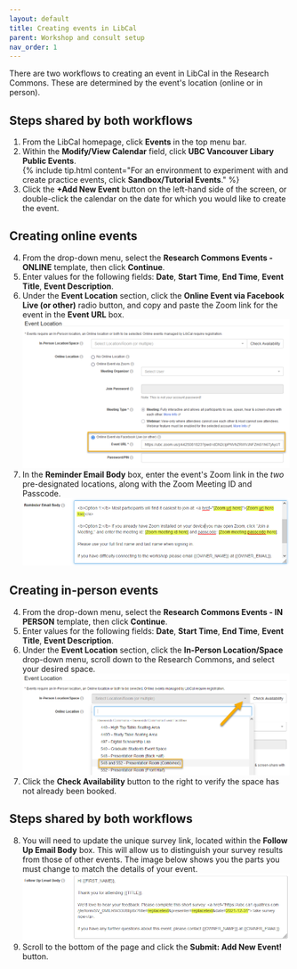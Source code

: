 ```yaml
---
layout: default
title: Creating events in LibCal
parent: Workshop and consult setup
nav_order: 1
---
```

There are two workflows to creating an event in LibCal in the Research Commons. These are determined by the event's location (online or in person).  

## Steps shared by both workflows
1. From the LibCal homepage, click **Events** in the top menu bar.
2. Within the **Modify/View Calendar** field, click **UBC Vancouver Libary Public Events**.  
{% include tip.html content="For an environment to experiment with and create practice events, click **Sandbox/Tutorial Events**." %}
3. Click the **+Add New Event** button on the left-hand side of the screen, or double-click the calendar on the date for which you would like to create the event.  

## Creating online events
4. From the drop-down menu, select the **Research Commons Events - ONLINE** template, then click **Continue**.
5. Enter values for the following fields: **Date**, **Start Time**, **End Time**, **Event Title**, **Event Description**.
6. Under the **Event Location** section, click the **Online Event via Facebook Live (or other)** radio button, and copy and paste the Zoom link for the event in the **Event URL** box.  
![](../../assets/images/online_event_url.png)
7. In the **Reminder Email Body** box, enter the event's Zoom link in the *two* pre-designated locations, along with the Zoom Meeting ID and Passcode.  
![](../../assets/images/zoom_info_reminder_email.png)

## Creating in-person events
4. From the drop-down menu, select the **Research Commons Events - IN PERSON** template, then click **Continue**.
5. Enter values for the following fields: **Date**, **Start Time**, **End Time**, **Event Title**, **Event Description**.
6. Under the **Event Location** section, click the **In-Person Location/Space** drop-down menu, scroll down to the Research Commons, and select your desired space.   
![](../../assets/images/in-person_event_location.png)  
7. Click the **Check Availability** button to the right to verify the space has not already been booked.

## Steps shared by both workflows
8. You will need to update the unique survey link, located within the **Follow Up Email Body** box. This will allow us to distinguish your survey results from those of other events. The image below shows you the parts you must change to match the details of your event.  
![](../../assets/images/unique_survey_link.png)
9. Scroll to the bottom of the page and click the **Submit: Add New Event!** button.
